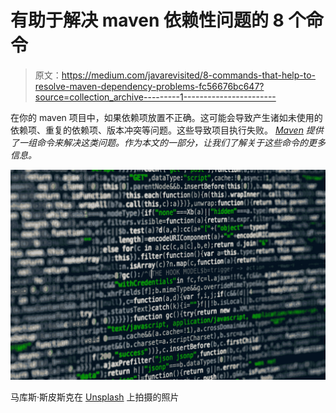 # 有助于解决 maven 依赖性问题的 8 个命令

> 原文：<https://medium.com/javarevisited/8-commands-that-help-to-resolve-maven-dependency-problems-fc56676bc647?source=collection_archive---------1----------------------->

在你的 maven 项目中，如果依赖项放置不正确。这可能会导致产生诸如未使用的依赖项、重复的依赖项、版本冲突等问题。这些导致项目执行失败。 [*Maven*](/javarevisited/6-best-maven-courses-for-beginners-in-2020-23ea3cba89) *提供了一组命令来解决这类问题。作为本文的一部分，让我们了解关于这些命令的更多信息。*

![](img/3d8097a97715a979628d1a323ca0bd88.png)

马库斯·斯皮斯克在 [Unsplash](https://unsplash.com?utm_source=medium&utm_medium=referral) 上拍摄的照片